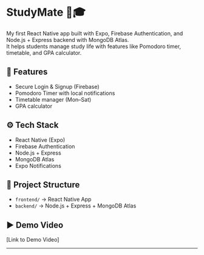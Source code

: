 # StudyMate 📱🎓

My first React Native app built with Expo, Firebase Authentication, and Node.js + Express backend with MongoDB Atlas.  
It helps students manage study life with features like Pomodoro timer, timetable, and GPA calculator.

## 🚀 Features
- Secure Login & Signup (Firebase)
- Pomodoro Timer with local notifications
- Timetable manager (Mon–Sat)
- GPA calculator

## ⚙️ Tech Stack
- React Native (Expo)
- Firebase Authentication
- Node.js + Express
- MongoDB Atlas
- Expo Notifications

## 📂 Project Structure
- `frontend/` → React Native App
- `backend/` → Node.js + Express + MongoDB Atlas

## ▶️ Demo Video
[Link to Demo Video]

---
